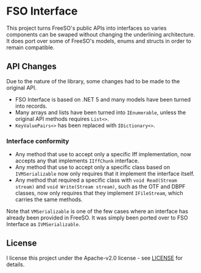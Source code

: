 # FSO Interface

This project turns FreeSO's public APIs into interfaces so varies components can be swaped without changing the underlining architecture. It does port over some of FreeSO's models, enums and structs in order to remain compatible.

## API Changes

Due to the nature of the library, some changes had to be made to the original API.

- FSO Interface is based on .NET 5 and many models have been turned into records.
- Many arrays and lists have been turned into ``IEnumerable``, unless the original API methods requires ``List<>``.
- ``KeyValuePairs<>`` has been replaced with ``IDictionary<>``.

### Interface conformity

- Any method that use to accept only a specific Iff implementation, now accepts any that implements ``IIffChunk`` interface.
- Any method that use to accept only a specific class based on ``IVMSerializable`` now only requires that it implement the interface itself.
- Any method that required a specific class with ``void Read(Stream stream)`` and ``void Write(Stream stream)``, such as the OTF and DBPF classes, now only requires that they implement ``IFileStream``, which carries the same methods.

Note that ``VMSerializable`` is one of the few cases where an interface has already been provided in FreeSO. It was simply been ported over to FSO Interface as ``IVMSerializable``.

## License

I license this project under the Apache-v2.0 license - see [LICENSE](LICENSE) for details.